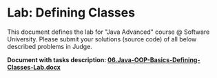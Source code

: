 # Lab: Defining Classes

This document defines the lab for "Java Advanced" course @ Software University. Please submit your solutions (source code) of all below described problems in Judge.

<p><b>Document with tasks description: <a href="../../resources/06.Java-OOP-Basics-Defining-Classes-Lab.docx">06.Java-OOP-Basics-Defining-Classes-Lab.docx</a></b></p>